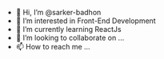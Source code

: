 - 👋 Hi, I’m @sarker-badhon
- 👀 I’m interested in Front-End Development
- 🌱 I’m currently learning ReactJs
- 💞️ I’m looking to collaborate on ...
- 📫 How to reach me ...

<!---
sarker-badhon/sarker-badhon is a ✨ special ✨ repository because its `README.md` (this file) appears on your GitHub profile.
You can click the Preview link to take a look at your changes.
--->
